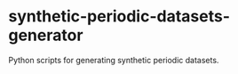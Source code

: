 # synthetic-periodic-datasets-generator

Python scripts for generating synthetic periodic datasets.
